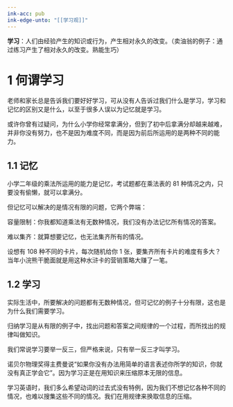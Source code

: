 ```yaml
---
ink-acc: pub
ink-edge-unto: "[[学习观]]"
---
```


**学习**：人们由经验产生的知识或行为，产生相对永久的改变。（卖油翁的例子：通过练习产生了相对永久的改变。熟能生巧）
# 1 何谓学习

老师和家长总是告诉我们要好好学习，可从没有人告诉过我们什么是学习，学习和记忆的区别又是什么，以至于很多人误以为记忆就是学习。

或许你曾有过疑问，为什么小学你经常拿满分，但到了初中后拿满分却越来越难，并非你没有努力，也不是因为难度不同，而是因为前后所运用的是两种不同的能力。

## 1.1 记忆

小学二年级的乘法所运用的能力是记忆，考试题都在乘法表的 81 种情况之内，只要没有偷懒，就可以拿满分。

但记忆可以解决的是情况有限的问题，它两个弊端：

容量限制：你我都知道乘法有无数种情况，我们没有办法记忆所有情况的答案。

难以集齐：就算想要记忆，也无法集齐所有的情况。

设想有 108 种不同的卡片，每次随机给你 1 张，要集齐所有卡片的难度有多大？当年小浣熊干脆面就是用这种水浒卡的营销策略大赚了一笔。

## 1.2 学习

实际生活中，所要解决的问题都有无数种情况，但可记忆的例子十分有限，这也是为什么我们需要学习。

归纳学习是从有限的例子中，找出问题和答案之间规律的一个过程，而所找出的规律叫做知识。

我们常说学习要举一反三，但严格来说，只有举一反三才叫学习。

诺贝尔物理奖得主费曼说“如果你没有办法用简单的语言表述你所学的知识，你就没有真正学会它”。因为学习正是在用知识来压缩原本无限的信息。

学习英语时，我们多么希望动词的过去式没有特例，因为我们不想记忆各种不同的情况，也难以搜集这些不同的情况。我们在用规律来换取信息的压缩。